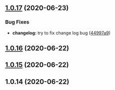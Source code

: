 ## [1.0.17](https://github.com/1225zhangqian/create-my-react-app/compare/v1.0.18...v1.0.17) (2020-06-23)

### Bug Fixes

- **changelog:** try to fix change log bug ([44997a9](https://github.com/1225zhangqian/create-my-react-app/commit/44997a9de23468349ce0cb7f9f35914c0d0d72f2))

## [1.0.16](https://github.com/1225zhangqian/create-my-react-app/compare/v1.0.15...v1.0.16) (2020-06-22)

## [1.0.15](https://github.com/1225zhangqian/create-my-react-app/compare/v1.0.14...v1.0.15) (2020-06-22)

## 1.0.14 (2020-06-22)

